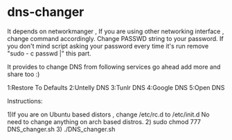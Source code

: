 # dns-changer
It depends on networkmanger , If you are using other networking interface , change command accordingly.
Change PASSWD string to your password. If you don't mind script asking your password every time it's run remove "sudo - c passwd |" this part.

It provides to change DNS from following services go ahead add more and share too :)

1:Restore To Defaults
2:Untelly DNS
3:Tunlr DNS
4:Google DNS
5:Open DNS

Instructions:

1)If you are on Ubuntu based distors , change /etc/rc.d to /etc/init.d
No need to change anything on arch based distros.
2) sudo chmod 777 DNS_changer.sh
3) ./DNS_changer.sh
